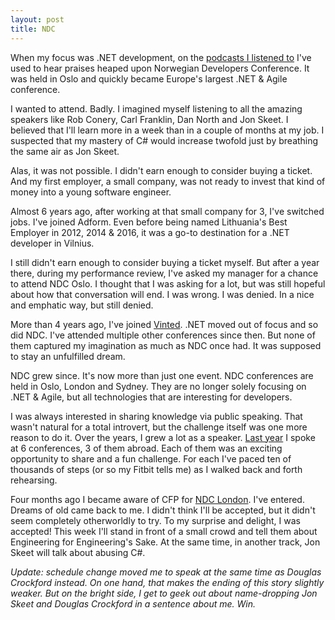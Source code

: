 ```yaml
---
layout: post
title: NDC
---
```


When my focus was .NET development, on the [podcasts I listened to](/podcasts-i-listen-to) I've used to hear praises heaped upon Norwegian Developers Conference. It was held in Oslo and quickly became Europe's largest .NET & Agile conference.

I wanted to attend. Badly. I imagined myself listening to all the amazing speakers like Rob Conery, Carl Franklin, Dan North and Jon Skeet. I believed that I'll learn more in a week than in a couple of months at my job. I suspected that my mastery of C# would increase twofold just by breathing the same air as Jon Skeet.

Alas, it was not possible. I didn't earn enough to consider buying a ticket. And my first employer, a small company, was not ready to invest that kind of money into a young software engineer.

Almost 6 years ago, after working at that small company for 3, I've switched jobs. I've joined Adform. Even before being named Lithuania's Best Employer in 2012, 2014 & 2016, it was a go-to destination for a .NET developer in Vilnius.

I still didn't earn enough to consider buying a ticket myself. But after a year there, during my performance review, I've asked my manager for a chance to attend NDC Oslo. I thought that I was asking for a lot, but was still hopeful about how that conversation will end. I was wrong. I was denied. In a nice and emphatic way, but still denied.

More than 4 years ago, I've joined [Vinted](//engineering.vinted.com). .NET moved out of focus and so did NDC. I've attended multiple other conferences since then. But none of them captured my imagination as much as NDC once had. It was supposed to stay an unfulfilled dream.

NDC grew since. It's now more than just one event. NDC conferences are held in Oslo, London and Sydney. They are no longer solely focusing on .NET & Agile, but all technologies that are interesting for developers.

I was always interested in sharing knowledge via public speaking. That wasn't natural for a total introvert, but the challenge itself was one more reason to do it. Over the years, I grew a lot as a speaker. [Last year](/year-2016) I spoke at 6 conferences, 3 of them abroad. Each of them was an exciting opportunity to share and a fun challenge. For each I've paced ten of thousands of steps (or so my Fitbit tells me) as I walked back and forth rehearsing.

Four months ago I became aware of CFP for [NDC London](http://ndc-london.com). I've entered. Dreams of old came back to me. I didn't think I'll be accepted, but it didn't seem completely otherworldly to try. To my surprise and delight, I was accepted! This week I'll stand in front of a small crowd and tell them about Engineering for Engineering's Sake. At the same time, in another track, Jon Skeet will talk about abusing C#.

_Update: schedule change moved me to speak at the same time as Douglas Crockford instead. On one hand, that makes the ending of this story slightly weaker. But on the bright side, I get to geek out about name-dropping Jon Skeet and Douglas Crockford in a sentence about me. Win._
